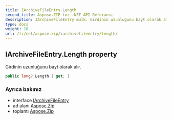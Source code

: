 ```yaml
---
title: IArchiveFileEntry.Length
second_title: Aspose.ZIP for .NET API Referansı
description: IArchiveFileEntry mülk. Girdinin uzunluğunu bayt olarak alır.
type: docs
weight: 10
url: /tr/net/aspose.zip/iarchivefileentry/length/
---
```

## IArchiveFileEntry.Length property

Girdinin uzunluğunu bayt olarak alır.

```csharp
public long? Length { get; }
```

### Ayrıca bakınız

* interface [IArchiveFileEntry](../)
* ad alanı [Aspose.Zip](../../iarchivefileentry/)
* toplantı [Aspose.Zip](../../../)


